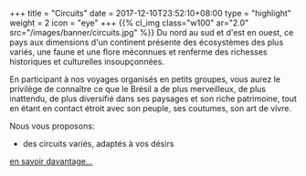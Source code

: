 +++
title = "Circuits"
date = 2017-12-10T23:52:10+08:00
type = "highlight"
weight = 2
icon = "eye"
+++
{{% cl_img class="w100" ar="2.0" src="/images/banner/circuits.jpg" %}}
Du nord au sud et d'est en ouest, ce pays aux dimensions d'un continent présente des écosystèmes des plus variés, une faune et une flore méconnues et renferme des richesses historiques et culturelles insoupçonnées.

En participant à nos voyages organisés en petits groupes, vous aurez le privilège de connaître ce que le Brésil a de plus merveilleux, de plus inattendu, de plus diversifié dans ses paysages et son riche patrimoine, tout en étant en contact étroit avec son peuple, ses coutumes, son art de vivre.

Nous vous proposons:

- des circuits variés, adaptés à vos désirs

[en savoir davantage...](/circuits)
